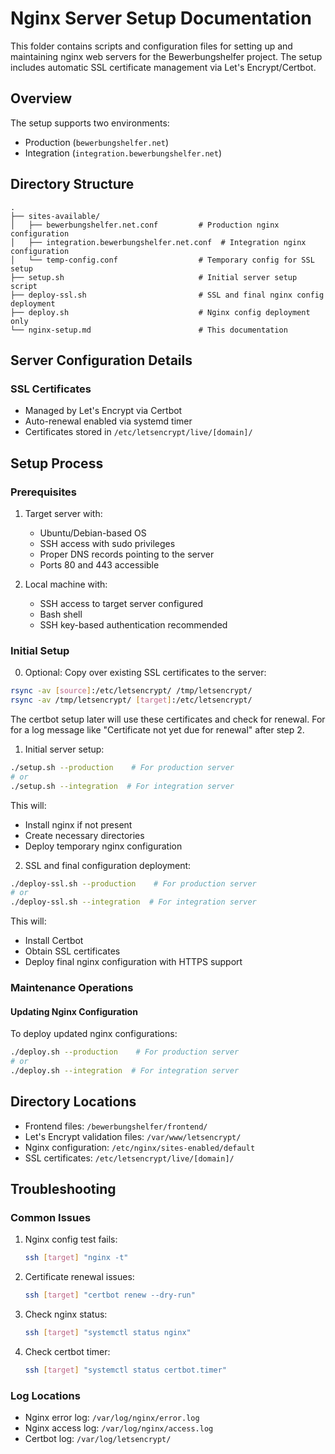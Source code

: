 # Nginx Server Setup Documentation

This folder contains scripts and configuration files for setting up and maintaining nginx web servers for the Bewerbungshelfer project. The setup includes automatic SSL certificate management via Let's Encrypt/Certbot.

## Overview

The setup supports two environments:
- Production (`bewerbungshelfer.net`)
- Integration (`integration.bewerbungshelfer.net`)

## Directory Structure

```
.
├── sites-available/
│   ├── bewerbungshelfer.net.conf         # Production nginx configuration
│   ├── integration.bewerbungshelfer.net.conf  # Integration nginx configuration
│   └── temp-config.conf                  # Temporary config for SSL setup
├── setup.sh                              # Initial server setup script
├── deploy-ssl.sh                         # SSL and final nginx config deployment
├── deploy.sh                             # Nginx config deployment only
└── nginx-setup.md                        # This documentation
```

## Server Configuration Details

### SSL Certificates

- Managed by Let's Encrypt via Certbot
- Auto-renewal enabled via systemd timer
- Certificates stored in `/etc/letsencrypt/live/[domain]/`

## Setup Process

### Prerequisites

1. Target server with:
   - Ubuntu/Debian-based OS
   - SSH access with sudo privileges
   - Proper DNS records pointing to the server
   - Ports 80 and 443 accessible

2. Local machine with:
   - SSH access to target server configured
   - Bash shell
   - SSH key-based authentication recommended

### Initial Setup
0. Optional: Copy over existing SSL certificates to the server:
```bash
rsync -av [source]:/etc/letsencrypt/ /tmp/letsencrypt/
rsync -av /tmp/letsencrypt/ [target]:/etc/letsencrypt/
```
The certbot setup later will use these certificates and check for renewal.
For for a log message like "Certificate not yet due for renewal" after step 2.
1. Initial server setup:
```bash
./setup.sh --production    # For production server
# or
./setup.sh --integration  # For integration server
```
This will:
- Install nginx if not present
- Create necessary directories
- Deploy temporary nginx configuration

2. SSL and final configuration deployment:
```bash
./deploy-ssl.sh --production    # For production server
# or
./deploy-ssl.sh --integration  # For integration server
```
This will:
- Install Certbot
- Obtain SSL certificates
- Deploy final nginx configuration with HTTPS support

### Maintenance Operations

#### Updating Nginx Configuration

To deploy updated nginx configurations:
```bash
./deploy.sh --production    # For production server
# or
./deploy.sh --integration  # For integration server
```

## Directory Locations

- Frontend files: `/bewerbungshelfer/frontend/`
- Let's Encrypt validation files: `/var/www/letsencrypt/`
- Nginx configuration: `/etc/nginx/sites-enabled/default`
- SSL certificates: `/etc/letsencrypt/live/[domain]/`

## Troubleshooting

### Common Issues

1. Nginx config test fails:
   ```bash
   ssh [target] "nginx -t"
   ```

2. Certificate renewal issues:
   ```bash
   ssh [target] "certbot renew --dry-run"
   ```

3. Check nginx status:
   ```bash
   ssh [target] "systemctl status nginx"
   ```

4. Check certbot timer:
   ```bash
   ssh [target] "systemctl status certbot.timer"
   ```

### Log Locations

- Nginx error log: `/var/log/nginx/error.log`
- Nginx access log: `/var/log/nginx/access.log`
- Certbot log: `/var/log/letsencrypt/`
